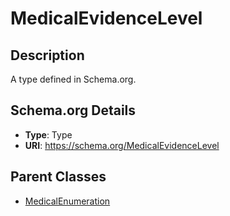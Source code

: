 # MedicalEvidenceLevel

## Description
A type defined in Schema.org.

## Schema.org Details
- **Type**: Type
- **URI**: https://schema.org/MedicalEvidenceLevel

## Parent Classes
- [MedicalEnumeration](../MedicalEnumeration.md)

